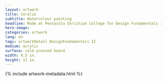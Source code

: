 ```yaml
---
layout: artwork
title: Coralie
subtitle: Watercolour painting
headline: Made at Pensacola Christian College for Design Fundamentals II
hero-image: 
categories: artwork
lang: en
tags: artworkDetail DesignFundamentals II
medium: acrylic
surface: cold pressed board
width: 8.5 in.
height: 11 in.
---
```

{% include artwork-metadata.html %}

